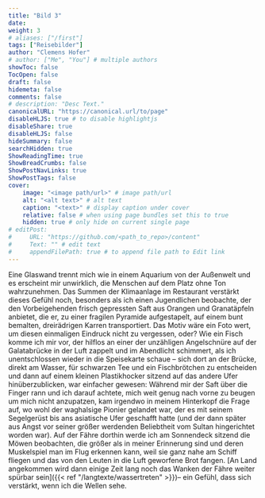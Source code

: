 ```yaml
---
title: "Bild 3"
date: 
weight: 3
# aliases: ["/first"]
tags: ["Reisebilder"]
author: "Clemens Hofer"
# author: ["Me", "You"] # multiple authors
showToc: false
TocOpen: false
draft: false
hidemeta: false
comments: false
# description: "Desc Text."
canonicalURL: "https://canonical.url/to/page"
disableHLJS: true # to disable highlightjs
disableShare: true
disableHLJS: false
hideSummary: false
searchHidden: true
ShowReadingTime: true
ShowBreadCrumbs: false
ShowPostNavLinks: true
ShowPostTags: false
cover:
    image: "<image path/url>" # image path/url
    alt: "<alt text>" # alt text
    caption: "<text>" # display caption under cover
    relative: false # when using page bundles set this to true
    hidden: true # only hide on current single page
# editPost:
#     URL: "https://github.com/<path_to_repo>/content"
#     Text: "" # edit text
#     appendFilePath: true # to append file path to Edit link
---
```


Eine Glaswand trennt mich wie in einem Aquarium von der Außenwelt und es erscheint mir unwirklich, die Menschen auf dem Platz ohne Ton wahrzunehmen. Das Summen der Klimaanlage im Restaurant verstärkt dieses Gefühl noch, besonders als ich einen Jugendlichen beobachte, der den Vorbeigehenden frisch gepressten Saft aus Orangen und Granatäpfeln anbietet, die er, zu einer fragilen Pyramide aufgestapelt, auf einem bunt bemalten, dreirädrigen Karren transportiert. Das Motiv wäre ein Foto wert, um diesen einmaligen Eindruck nicht zu vergessen, oder? Wie ein Fisch komme ich mir vor, der hilflos an einer der unzähligen Angelschnüre auf der Galatabrücke in der Luft zappelt und im Abendlicht schimmert, als ich unentschlossen wieder in die Speisekarte schaue – sich dort an der Brücke, direkt am Wasser, für schwarzen Tee und ein Fischbrötchen zu entscheiden und dann auf einem kleinen Plastikhocker sitzend auf das andere Ufer hinüberzublicken, war einfacher gewesen: Während mir der Saft über die Finger rann und ich darauf achtete, mich weit genug nach vorne zu beugen um mich nicht anzupatzen, kam irgendwo in meinem Hinterkopf die Frage auf, wo wohl der waghalsige Pionier gelandet war, der es mit seinem Segelgerüst bis ans asiatische Ufer geschafft hatte (und der dann später aus Angst vor seiner größer werdenden Beliebtheit vom Sultan hingerichtet worden war). Auf der Fähre dorthin werde ich am Sonnendeck sitzend die Möwen beobachten, die größer als in meiner Erinnerung sind und deren Muskelspiel man im Flug erkennen kann, weil sie ganz nahe am Schiff fliegen und das von den Leuten in die Luft geworfene Brot fangen. [An Land angekommen wird dann einige Zeit lang noch das Wanken der Fähre weiter spürbar sein]({{< ref "/langtexte/wassertreten" >}})– ein Gefühl, dass sich verstärkt, wenn ich die Wellen sehe.